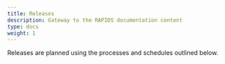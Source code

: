 ```yaml
---
title: Releases
description: Gateway to the RAPIDS documentation content
type: docs
weight: 1
---
```


Releases are planned using the processes and schedules outlined below.
